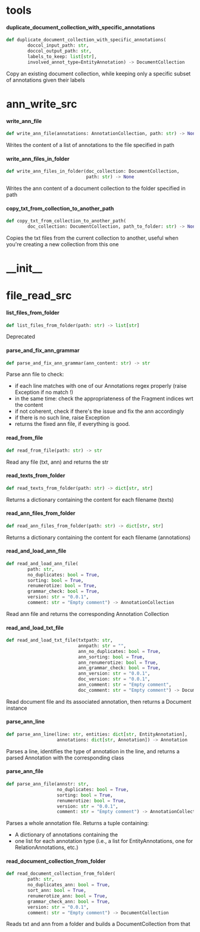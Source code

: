 <a id="tools"></a>

# tools

<a id="tools.duplicate_document_collection_with_specific_annotations"></a>

#### duplicate\_document\_collection\_with\_specific\_annotations

```python
def duplicate_document_collection_with_specific_annotations(
        doccol_input_path: str,
        doccol_output_path: str,
        labels_to_keep: list[str],
        involved_annot_type=EntityAnnotation) -> DocumentCollection
```

Copy an existing document collection, while keeping only a specific subset of annotations given their labels

<a id="ann_write_src"></a>

# ann\_write\_src

<a id="ann_write_src.write_ann_file"></a>

#### write\_ann\_file

```python
def write_ann_file(annotations: AnnotationCollection, path: str) -> None
```

Writes the content of a list of annotations to the file specified in path

<a id="ann_write_src.write_ann_files_in_folder"></a>

#### write\_ann\_files\_in\_folder

```python
def write_ann_files_in_folder(doc_collection: DocumentCollection,
                              path: str) -> None
```

Writes the ann content of a document collection to the folder specified in path

<a id="ann_write_src.copy_txt_from_collection_to_another_path"></a>

#### copy\_txt\_from\_collection\_to\_another\_path

```python
def copy_txt_from_collection_to_another_path(
        doc_collection: DocumentCollection, path_to_folder: str) -> None
```

Copies the txt files from the current collection to another, useful when you're creating a new collection from this one

<a id="__init__"></a>

# \_\_init\_\_

<a id="file_read_src"></a>

# file\_read\_src

<a id="file_read_src.list_files_from_folder"></a>

#### list\_files\_from\_folder

```python
def list_files_from_folder(path: str) -> list[str]
```

Deprecated

<a id="file_read_src.parse_and_fix_ann_grammar"></a>

#### parse\_and\_fix\_ann\_grammar

```python
def parse_and_fix_ann_grammar(ann_content: str) -> str
```

Parse ann file to check:
   - if each line matches with one of our Annotations regex properly (raise Exception if no match !)
   - in the same time: check the appropriateness of the Fragment indices wrt the content
   - if not coherent, check if there's the 
issue and fix the ann accordingly
   - if there is no such line, raise Exception
   - returns the fixed ann file, if everything is good.

<a id="file_read_src.read_from_file"></a>

#### read\_from\_file

```python
def read_from_file(path: str) -> str
```

Read any file (txt, ann) and returns the str

<a id="file_read_src.read_texts_from_folder"></a>

#### read\_texts\_from\_folder

```python
def read_texts_from_folder(path: str) -> dict[str, str]
```

Returns a dictionary containing the content for each filename (texts)

<a id="file_read_src.read_ann_files_from_folder"></a>

#### read\_ann\_files\_from\_folder

```python
def read_ann_files_from_folder(path: str) -> dict[str, str]
```

Returns a dictionary containing the content for each filename (annotations)

<a id="file_read_src.read_and_load_ann_file"></a>

#### read\_and\_load\_ann\_file

```python
def read_and_load_ann_file(
        path: str,
        no_duplicates: bool = True,
        sorting: bool = True,
        renumerotize: bool = True,
        grammar_check: bool = True,
        version: str = "0.0.1",
        comment: str = "Empty comment") -> AnnotationCollection
```

Read ann file and returns the corresponding Annotation Collection

<a id="file_read_src.read_and_load_txt_file"></a>

#### read\_and\_load\_txt\_file

```python
def read_and_load_txt_file(txtpath: str,
                           annpath: str = "",
                           ann_no_duplicates: bool = True,
                           ann_sorting: bool = True,
                           ann_renumerotize: bool = True,
                           ann_grammar_check: bool = True,
                           ann_version: str = "0.0.1",
                           doc_version: str = "0.0.1",
                           ann_comment: str = "Empty comment",
                           doc_comment: str = "Empty comment") -> Document
```

Read document file and its associated annotation, then returns a Document instance

<a id="file_read_src.parse_ann_line"></a>

#### parse\_ann\_line

```python
def parse_ann_line(line: str, entities: dict[str, EntityAnnotation],
                   annotations: dict[str, Annotation]) -> Annotation
```

Parses a line, identifies the type of annotation in the line, and returns a parsed Annotation with the corresponding class

<a id="file_read_src.parse_ann_file"></a>

#### parse\_ann\_file

```python
def parse_ann_file(annstr: str,
                   no_duplicates: bool = True,
                   sorting: bool = True,
                   renumerotize: bool = True,
                   version: str = "0.0.1",
                   comment: str = "Empty comment") -> AnnotationCollection
```

Parses a whole annotation file. Returns a tuple containing:
* A dictionary of annotations containing the
* one list for each annotation type (i.e., a list for EntityAnnotations, one for RelationAnnotations, etc.)

<a id="file_read_src.read_document_collection_from_folder"></a>

#### read\_document\_collection\_from\_folder

```python
def read_document_collection_from_folder(
        path: str,
        no_duplicates_ann: bool = True,
        sort_ann: bool = True,
        renumerotize_ann: bool = True,
        grammar_check_ann: bool = True,
        version: str = "0.0.1",
        comment: str = "Empty comment") -> DocumentCollection
```

Reads txt and ann from a folder and builds a DocumentCollection from that

